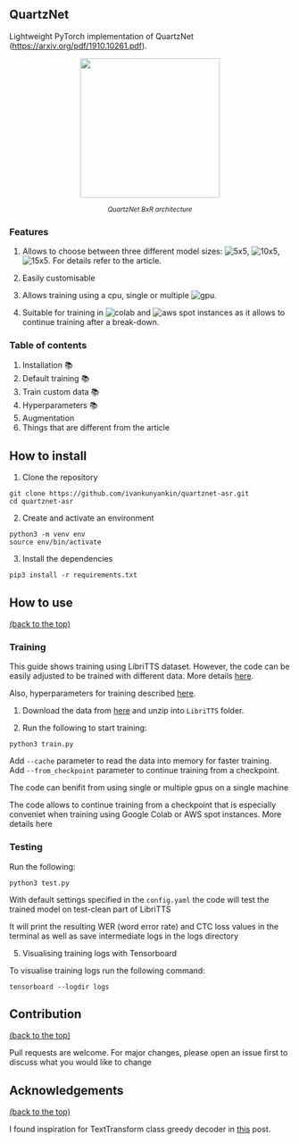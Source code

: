 ## QuartzNet

Lightweight PyTorch implementation of QuartzNet (https://arxiv.org/pdf/1910.10261.pdf). <!-- You can choose between three different version of the model: ```5x5, 10x5, 15x5```. For details refer to the article. -->

<p align="center"><img width="250" src="https://developer-blogs.nvidia.com/wp-content/uploads/2019/12/QuartzNet-architecture.png"></a></p>

<div align="center"><i><small>QuartzNet BxR architecture</small></i></div>

### Features

1. Allows to choose between three different model sizes: ![5x5](https://img.shields.io/badge/-5x5-blue), ![10x5](https://img.shields.io/badge/-10x5-blue), ![15x5](https://img.shields.io/badge/-15x5-blue). For details refer to the article.  

2. Easily customisable  

3. Allows training using a cpu, single or multiple ![gpu](https://img.shields.io/badge/-gpus-green).  

4. Suitable for training in ![colab](https://img.shields.io/badge/-Google%20Colab-orange) and ![aws](https://img.shields.io/badge/-AWS-orange) spot instances as it allows to continue training after a break-down.  

### Table of contents

1. Installation :books:
2. Default training :books:
3. Train custom data :books:
4. Hyperparameters :books:
5. Augmentation
6. Things that are different from the article 

## How to install

1. Clone the repository
``` 
git clone https://github.com/ivankunyankin/quartznet-asr.git
cd quartznet-asr 
```

2. Create and activate an environment 
``` 
python3 -m venv env 
source env/bin/activate 
```

3. Install the dependencies 
``` 
pip3 install -r requirements.txt 
```

## How to use

[(back to the top)](#quartznet)

### Training

This guide shows training using LibriTTS dataset. However, the code can be easily adjusted to be trained with different data. More details [here](docs/data.md).

Also, hyperparameters for training described [here](docs/hparams.md).

1. Download the data from [here](https://openslr.org/60/) and unzip into ```LibriTTS``` folder.

2. Run the following to start training:

```
python3 train.py
```
Add ```--cache``` parameter to read the data into memory for faster training.  
Add ```--from_checkpoint``` parameter to continue training from a checkpoint.

The code can benifit from using single or multiple gpus on a single machine

The code allows to continue training from a checkpoint that is especially conveniet when training using Google Colab or AWS spot instances. More details here

### Testing

Run the following:
```
python3 test.py
```

With default settings specified in the ```config.yaml``` the code will test the trained model on test-clean part of LibriTTS

It will print the resulting WER (word error rate) and CTC loss values in the terminal as well as save intermediate logs in the logs directory

5. Visualising training logs with Tensorboard

To visualise training logs run the following command:
```
tensorboard --logdir logs
```

## Contribution

[(back to the top)](#quartznet)

Pull requests are welcome. For major changes, please open an issue first to discuss what you would like to change

## Acknowledgements

[(back to the top)](#quartznet)

I found inspiration for TextTransform class greedy decoder in [this](https://www.assemblyai.com/blog/end-to-end-speech-recognition-pytorch) post.
